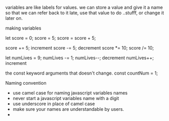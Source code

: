 variables are like labels for values.
we can store a value and give it a name so that we can refer back to it late, 
use that value to do ..stufff, or change it later on.

making variables

let score = 0;
score = 5;
score = score + 5;

score += 5; increment
score -= 5; decrement
score *= 10; 
score /= 10; 


let numLives = 9;
numLives -= 1;
numLives--; decrement
numLives++; increment

the const keyword arguments that doesn't change.
const countNum = 1;


Naming convention

* use camel case for naming javascript variables names
* never start a javascript variables name with a digit
* use underscore in place of camel case
* make sure your names are understandable by users.
* 

